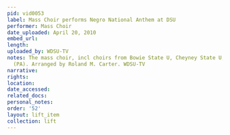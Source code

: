 ```yaml
---
pid: vid0053
label: Mass Choir performs Negro National Anthem at DSU
performer: Mass Choir
date_uploaded: April 20, 2010
embed_url: 
length: 
uploaded_by: WDSU-TV
notes: The mass choir, incl choirs from Bowie State U, Cheyney State U, Lincoln University
  (PA). Arranged by Roland M. Carter. WDSU-TV
narrative: 
rights: 
location: 
date_accessed: 
related_docs: 
personal_notes: 
order: '52'
layout: lift_item
collection: lift
---
```

